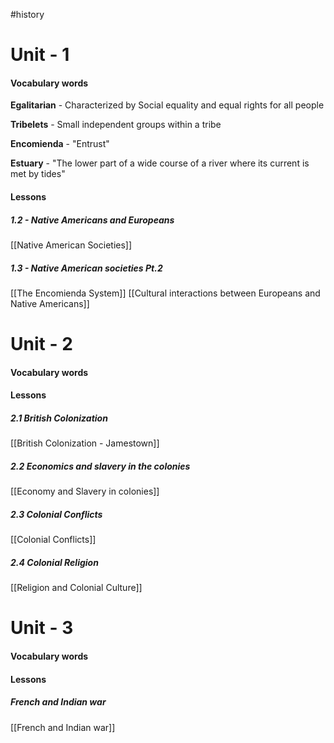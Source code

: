 #history 

# Unit - 1
#### Vocabulary words
**Egalitarian** - Characterized by Social equality and equal rights for all people 

**Tribelets** - Small independent groups within a tribe 

**Encomienda** - "Entrust"

**Estuary** - "The lower part of a wide course of a river where its current is met by tides"
#### Lessons

##### 1.2 - Native Americans and Europeans
[[Native American Societies]]
##### 1.3 - Native American societies Pt.2
[[The Encomienda System]]
[[Cultural interactions between Europeans and Native Americans]]

# Unit - 2
#### Vocabulary words

#### Lessons
##### 2.1 British Colonization
[[British Colonization - Jamestown]]

##### 2.2 Economics and slavery in the colonies
[[Economy and Slavery in colonies]] 

##### 2.3 Colonial Conflicts 
[[Colonial Conflicts]]
##### 2.4 Colonial Religion 
[[Religion and Colonial Culture]]


# Unit - 3

#### Vocabulary words

#### Lessons

##### French and Indian war
[[French and Indian war]]